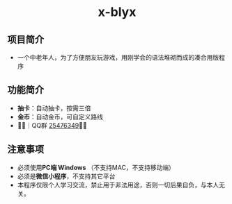 <div align="center">
  <h1 align="center">
    x-blyx
  </h1>
</div>

## 项目简介
- 一个中老年人，为了方便朋友玩游戏，用刚学会的语法堆砌而成的凑合用版程序


## 功能简介
- **抽卡**：自动抽卡，按需三倍
- **金币**：自动金币，可自定义路线
- 🌟🌟｜QQ群  [25476349](https://qm.qq.com/q/ZcBH22KtKQ)🌟🌟


## 注意事项
- 必须使用**PC端 Windows** （不支持MAC，不支持移动端）
- 必须是**微信小程序**，不支持其它平台
- 本程序仅限个人学习交流，禁止用于非法用途，否则一切后果自负，与本人无关。